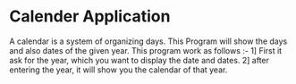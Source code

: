 # Calender Application

A calendar is a system of organizing days. This Program will show the days and also dates of the given year. This program work as follows :- 1] First it ask for the year, which you want to display the date and dates. 2] after entering the year, it will show you the calendar of that year.
